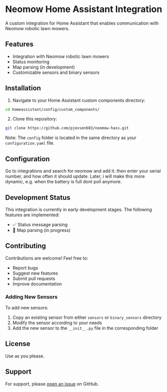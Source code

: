 # Neomow Home Assistant Integration

A custom integration for Home Assistant that enables communication with Neomow robotic lawn mowers.

## Features

- Integration with Neomow robotic lawn mowers
- Status monitoring
- Map parsing (in development)
- Customizable sensors and binary sensors

## Installation

1. Navigate to your Home Assistant custom components directory:
```bash
cd homeassistant/config/custom_components/
```

2. Clone this repository:
```bash
git clone https://github.com/pjevsen683/neomow-hass.git
```

Note: The `config` folder is located in the same directory as your `configuration.yaml` file.

## Configuration

Go to integrations and search for neomow and add it. then enter your serial number, and how often it should update.
Later, i will make this more dynamic, e.g. when the battery is full dont poll anymore.

## Development Status

This integration is currently in early development stages. The following features are implemented:
- ✅ Status message parsing
- 🚧 Map parsing (in progress)

## Contributing

Contributions are welcome! Feel free to:
- Report bugs
- Suggest new features
- Submit pull requests
- Improve documentation

### Adding New Sensors

To add new sensors:
1. Copy an existing sensor from either `sensors` or `binary_sensors` directory
2. Modify the sensor according to your needs
3. Add the new sensor to the `__init__.py` file in the corresponding folder

## License

Use as you please.

## Support

For support, please [open an issue](https://github.com/pjevsen683/neomow-hass/issues) on GitHub.